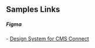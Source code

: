 <h2>Samples Links</h2>
<h5>Figma</h5>
- <a href="https://www.figma.com/file/JtH5busgBHLCPaSDiINsvf/Design-System?node-id=14449%3A133773&t=XpCqx1hhyaE77JLN-1" target="_blank">Design System for CMS Connect</a> 
